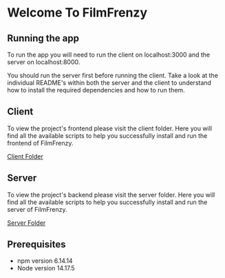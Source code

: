 # Welcome To FilmFrenzy

## Running the app
To run the app you will need to run the client on localhost:3000 and the server on localhost:8000. 

You should run the server first before running the client. Take a look at the individual README's within both the server and the client to understand how to install the required dependencies and how to run them.

## Client

To view the project's frontend please visit the client folder. Here you will find all the available scripts to help you successfully install and run the frontend of FilmFrenzy.

[Client Folder](https://github.com/otoolea10/film-frenzy/tree/main/client)

## Server

To view the project's backend please visit the server folder. Here you will find all the available scripts to help you successfully install and run the server of FilmFrenzy.

[Server Folder](https://github.com/otoolea10/film-frenzy/tree/main/server)

## Prerequisites 
* npm version 6.14.14
* Node version 14.17.5
